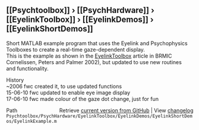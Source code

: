 ## [[Psychtoolbox]] &#8250; [[PsychHardware]] &#8250; [[EyelinkToolbox]] &#8250; [[EyelinkDemos]] &#8250; [[EyelinkShortDemos]]

Short MATLAB example program that uses the Eyelink and Psychophysics  
Toolboxes to create a real-time gaze-dependent display.  
This is the example as shown in the [EyelinkToolbox](EyelinkToolbox) article in BRMIC  
Cornelissen, Peters and Palmer 2002), but updated to use new routines  
and functionality.  
  
History  
~2006     fwc    created it, to use updated functions  
15-06-10  fwc    updated to enable eye image display  
17-06-10  fwc    made colour of the gaze dot change, just for fun  




<div class="code_header" style="text-align:right;">
  <span style="float:left;">Path&nbsp;&nbsp;</span> <span class="counter">Retrieve <a href=
  "https://raw.github.com/Psychtoolbox-3/Psychtoolbox-3/beta/Psychtoolbox/PsychHardware/EyelinkToolbox/EyelinkDemos/EyelinkShortDemos/EyelinkExample.m">current version from GitHub</a> | View <a href=
  "https://github.com/Psychtoolbox-3/Psychtoolbox-3/commits/beta/Psychtoolbox/PsychHardware/EyelinkToolbox/EyelinkDemos/EyelinkShortDemos/EyelinkExample.m">changelog</a></span>
</div>
<div class="code">
  <code>Psychtoolbox/PsychHardware/EyelinkToolbox/EyelinkDemos/EyelinkShortDemos/EyelinkExample.m</code>
</div>

